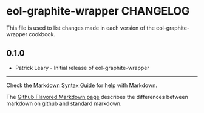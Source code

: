 eol-graphite-wrapper CHANGELOG
=======================

This file is used to list changes made in each version of the eol-graphite-wrapper cookbook.

0.1.0
-----
- Patrick Leary - Initial release of eol-graphite-wrapper

- - -
Check the [Markdown Syntax Guide](http://daringfireball.net/projects/markdown/syntax) for help with Markdown.

The [Github Flavored Markdown page](http://github.github.com/github-flavored-markdown/) describes the differences between markdown on github and standard markdown.
